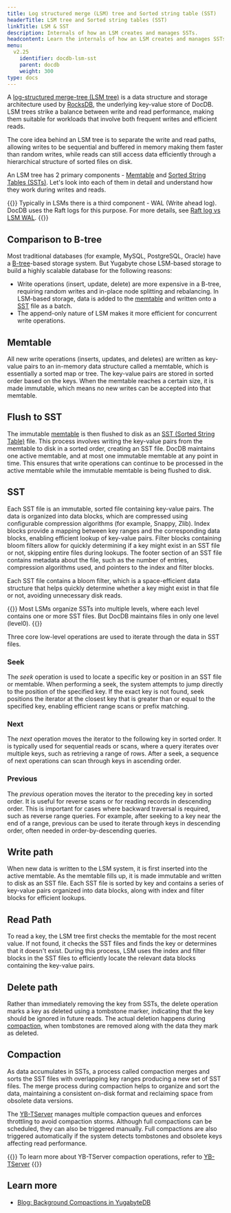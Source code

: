 ```yaml
---
title: Log structured merge (LSM) tree and Sorted string table (SST)
headerTitle: LSM tree and Sorted string tables (SST)
linkTitle: LSM & SST
description: Internals of how an LSM creates and manages SSTs.
headcontent: Learn the internals of how an LSM creates and manages SSTs
menu:
  v2.25
    identifier: docdb-lsm-sst
    parent: docdb
    weight: 300
type: docs
---
```


A [log-structured merge-tree (LSM tree)](https://en.wikipedia.org/wiki/Log-structured_merge-tree) is a data structure and storage architecture used by [RocksDB](http://rocksdb.org/), the underlying key-value store of DocDB. LSM trees strike a balance between write and read performance, making them suitable for workloads that involve both frequent writes and efficient reads.

The core idea behind an LSM tree is to separate the write and read paths, allowing writes to be sequential and buffered in memory making them faster than random writes, while reads can still access data efficiently through a hierarchical structure of sorted files on disk.

An LSM tree has 2 primary components - [Memtable](#memtable) and [Sorted String Tables (SSTs)](#sst). Let's look into each of them in detail and understand how they work during writes and reads.

{{<note>}}
Typically in LSMs there is a third component - WAL (Write ahead log). DocDB uses the Raft logs for this purpose. For more details, see [Raft log vs LSM WAL](../performance/#raft-vs-rocksdb-wal-logs).
{{</note>}}

## Comparison to B-tree

Most traditional databases (for example, MySQL, PostgreSQL, Oracle) have a [B-tree](https://en.wikipedia.org/wiki/B-tree)-based storage system. But Yugabyte chose LSM-based storage to build a highly scalable database for the following reasons:

- Write operations (insert, update, delete) are more expensive in a B-tree, requiring random writes and in-place node splitting and rebalancing. In LSM-based storage, data is added to the [memtable](#memtable) and written onto a [SST](#sst) file as a batch.
- The append-only nature of LSM makes it more efficient for concurrent write operations.

## Memtable

All new write operations (inserts, updates, and deletes) are written as key-value pairs to an in-memory data structure called a memtable, which is essentially a sorted map or tree. The key-value pairs are stored in sorted order based on the keys. When the memtable reaches a certain size, it is made immutable, which means no new writes can be accepted into that memtable.

## Flush to SST

The immutable [memtable](#memtable) is then flushed to disk as an [SST (Sorted String Table)](#sst) file. This process involves writing the key-value pairs from the memtable to disk in a sorted order, creating an SST file. DocDB maintains one active memtable, and at most one immutable memtable at any point in time. This ensures that write operations can continue to be processed in the active memtable while the immutable memtable is being flushed to disk.

## SST

Each SST file is an immutable, sorted file containing key-value pairs. The data is organized into data blocks, which are compressed using configurable compression algorithms (for example, Snappy, Zlib). Index blocks provide a mapping between key ranges and the corresponding data blocks, enabling efficient lookup of key-value pairs. Filter blocks containing bloom filters allow for quickly determining if a key might exist in an SST file or not, skipping entire files during lookups. The footer section of an SST file contains metadata about the file, such as the number of entries, compression algorithms used, and pointers to the index and filter blocks.

Each SST file contains a bloom filter, which is a space-efficient data structure that helps quickly determine whether a key might exist in that file or not, avoiding unnecessary disk reads.

{{<note>}}
Most LSMs organize SSTs into multiple levels, where each level contains one or more SST files. But DocDB maintains files in only one level (level0).
{{</note>}}

Three core low-level operations are used to iterate through the data in SST files.

### Seek

The _seek_ operation is used to locate a specific key or position in an SST file or memtable. When performing a seek, the system attempts to jump directly to the position of the specified key. If the exact key is not found, seek positions the iterator at the closest key that is greater than or equal to the specified key, enabling efficient range scans or prefix matching.

### Next

The _next_ operation moves the iterator to the following key in sorted order. It is typically used for sequential reads or scans, where a query iterates over multiple keys, such as retrieving a range of rows. After a seek, a sequence of next operations can scan through keys in ascending order.

### Previous

The _previous_ operation moves the iterator to the preceding key in sorted order. It is useful for reverse scans or for reading records in descending order. This is important for cases where backward traversal is required, such as reverse range queries. For example, after seeking to a key near the end of a range, previous can be used to iterate through keys in descending order, often needed in order-by-descending queries.

## Write path

When new data is written to the LSM system, it is first inserted into the active memtable. As the memtable fills up, it is made immutable and written to disk as an SST file. Each SST file is sorted by key and contains a series of key-value pairs organized into data blocks, along with index and filter blocks for efficient lookups.

## Read Path

To read a key, the LSM tree first checks the memtable for the most recent value. If not found, it checks the SST files and finds the key or determines that it doesn't exist. During this process, LSM uses the index and filter blocks in the SST files to efficiently locate the relevant data blocks containing the key-value pairs.

## Delete path

Rather than immediately removing the key from SSTs, the delete operation marks a key as deleted using a tombstone marker, indicating that the key should be ignored in future reads. The actual deletion happens during [compaction](#compaction), when tombstones are removed along with the data they mark as deleted.

## Compaction

As data accumulates in SSTs, a process called compaction merges and sorts the SST files with overlapping key ranges producing a new set of SST files. The merge process during compaction helps to organize and sort the data, maintaining a consistent on-disk format and reclaiming space from obsolete data versions.

The [YB-TServer](../../yb-tserver/) manages multiple compaction queues and enforces throttling to avoid compaction storms. Although full compactions can be scheduled, they can also be triggered manually. Full compactions are also triggered automatically if the system detects tombstones and obsolete keys affecting read performance.

{{<lead link="../../yb-tserver/">}}
To learn more about YB-TServer compaction operations, refer to [YB-TServer](../../yb-tserver/)
{{</lead>}}

## Learn more

- [Blog: Background Compactions in YugabyteDB](https://www.yugabyte.com/blog/background-data-compaction/#what-is-a-data-compaction)

